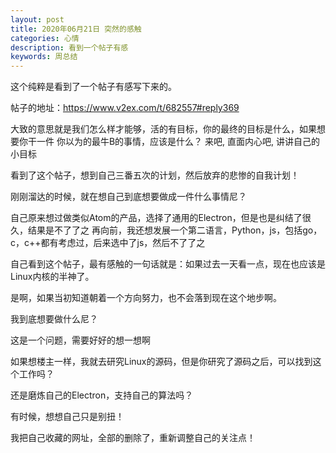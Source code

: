```yaml
---
layout: post
title: 2020年06月21日 突然的感触
categories: 心情
description: 看到一个帖子有感
keywords: 周总结
---
```


这个纯粹是看到了一个帖子有感写下来的。

帖子的地址：https://www.v2ex.com/t/682557#reply369

大致的意思就是我们怎么样才能够，活的有目标，你的最终的目标是什么，如果想要你干一件
你以为的最牛B的事情，应该是什么？
来吧, 直面内心吧, 讲讲自己的小目标


看到了这个帖子，想到自己三番五次的计划，然后放弃的悲惨的自我计划！

刚刚溜达的时候，就在想自己到底想要做成一件什么事情尼？

自己原来想过做类似Atom的产品，选择了通用的Electron，但是也是纠结了很久，结果是不了了之
再向前，我还想发展一个第二语言，Python，js，包括go，c，c++都有考虑过，后来选中了js，然后不了了之

自己看到这个帖子，最有感触的一句话就是：如果过去一天看一点，现在也应该是Linux内核的半神了。

是啊，如果当初知道朝着一个方向努力，也不会落到现在这个地步啊。

我到底想要做什么尼？

这是一个问题，需要好好的想一想啊

如果想楼主一样，我就去研究Linux的源码，但是你研究了源码之后，可以找到这个工作吗？

还是磨炼自己的Electron，支持自己的算法吗？

有时候，想想自己只是别扭！

我把自己收藏的网址，全部的删除了，重新调整自己的关注点！









